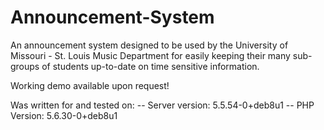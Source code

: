 # Announcement-System

An announcement system designed to be used by the University of Missouri - St. Louis Music Department for easily keeping their many sub-groups of students up-to-date on time sensitive information. 

Working demo available upon request!

Was written for and tested on: 
-- Server version: 5.5.54-0+deb8u1
-- PHP Version: 5.6.30-0+deb8u1
